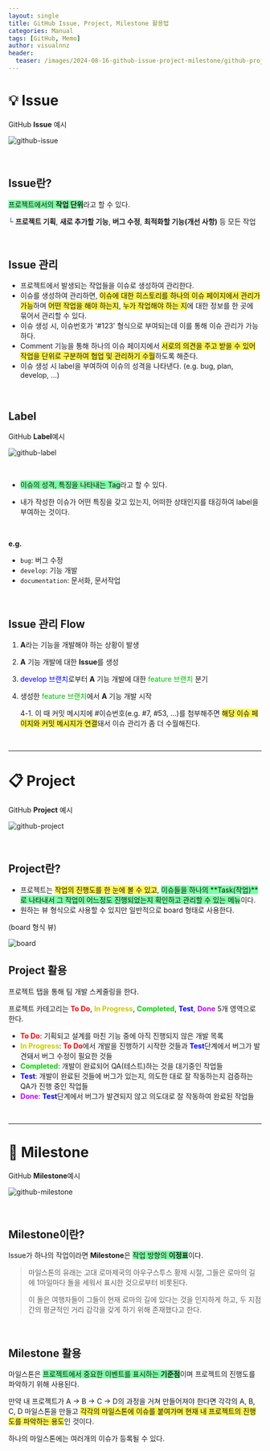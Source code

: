 ```yaml
---
layout: single
title: GitHub Issue, Project, Milestone 활용법
categories: Manual
tags: [GitHub, Memo]
author: visualnnz
header:
  teaser: /images/2024-08-16-github-issue-project-milestone/github-project.png
---
```


# 💡 Issue

GitHub **Issue** 예시 

![github-issue](/images/2024-08-16-github-issue-project-milestone/github-issue.png)

<br>

## Issue란?

<span style="background-color: #7cffa4">프로젝트에서의 **작업 단위**</span>라고 할 수 있다.

└ **프로젝트 기획**, **새로 추가할 기능**, **버그 수정**, **최적화할 기능(개선 사항)** 등 모든 작업

<br>

## Issue 관리

- 프로젝트에서 발생되는 작업들을 이슈로 생성하여 관리한다.
- 이슈를 생성하여 관리하면, <span style="background-color: #fff551">이슈에 대한 히스토리를 하나의 이슈 페이지에서 관리가 가능</span>하며 <span style="background-color: #fff551">어떤 작업을 해야 하는지</span>, <span style="background-color: #fff551">누가 작업해야 하는 지</span>에 대한 정보를 한 곳에 묶어서 관리할 수 있다.
- 이슈 생성 시, 이슈번호가 '#123' 형식으로 부여되는데 이를 통해 이슈 관리가 가능하다.
- Comment 기능을 통해 하나의 이슈 페이지에서 <span style="background-color: #fff551">서로의 의견을 주고 받을 수 있어 작업을 단위로 구분하여 협업 및 관리하기 수월</span>하도록 해준다.
- 이슈 생성 시 label을 부여하여 이슈의 성격을 나타낸다. (e.g. bug, plan, develop, ...)

<br>

## Label

GitHub **Label**예시

![github-label](/images/2024-08-16-github-issue-project-milestone/github-label.png)

<br>

- <span style="background-color: #7cffa4">이슈의 성격, 특징을 나타내는 Tag</span>라고 할 수 있다.

- 내가 작성한 이슈가 어떤 특징을 갖고 있는지, 어떠한 상태인지를 태깅하여 label을 부여하는 것이다.

<br>

**e.g.**

- `bug`: 버그 수정
- `develop`: 기능 개발
- `documentation`: 문서화, 문서작업

<br>

## Issue 관리 Flow

1. **A**라는 기능을 개발해야 하는 상황이 발생

2. **A** 기능 개발에 대한 **Issue**를 생성

3. <span style="color: #0000ff">develop 브랜치</span>로부터 **A** 기능 개발에 대한 <span style="color: #00B900">feature 브랜치</span> 분기

4. 생성한 <span style="color: #00B900">feature 브랜치</span>에서 **A** 기능 개발 시작

   4-1. 이 때 커밋 메시지에 #이슈번호(e.g. #7, #53, ...)를 첨부해주면 <span style="background-color: #fff551">해당 이슈 페이지와 커밋 메시지가 연결</span>돼서 이슈 관리가 좀 더 수월해진다.

<br>

***

# 📋 Project

GitHub **Project** 예시

![github-project](/images/2024-08-16-github-issue-project-milestone/github-project.png)

<br>

## Project란?

- 프로젝트는 <span style="background-color: #fff551">작업의 진행도를 한 눈에 볼 수 있고</span>, <span style="background-color: #7cffa4">이슈들을 하나의 **Task(작업)**로 나타내서 그 작업이 어느정도 진행되었는지 확인하고 관리할 수 있는 메뉴</span>이다.
- 원하는 뷰 형식으로 사용할 수 있지만 일반적으로 board 형태로 사용한다.

(board 형식 뷰)

![board](/images/2024-08-16-github-issue-project-milestone/board.png)

## Project 활용

프로젝트 탭을 통해 팀 개발 스케줄링을 한다.

프로젝트 카테고리는 <span style="color: #FF0000">**To Do**</span>, <span style="color: #caca00">**In Progress**</span>, <span style="color: #00cf00">**Completed**</span>, <span style="color: #0000ff">**Test**</span>, <span style="color: #bf00ff">**Done**</span> 5개 영역으로 한다.

- <span style="color: #FF0000">**To Do**</span>: 기획되고 설계를 마친 기능 중에 아직 진행되지 않은 개발 목록
- <span style="color: #caca00">**In Progress**</span>: <span style="color: #FF0000">**To Do**</span>에서 개발을 진행하기 시작한 것들과 <span style="color: #0000ff">**Test**</span>단계에서 버그가 발견돼서 버그 수정이 필요한 것들
- <span style="color: #00cf00">**Completed**</span>: 개발이 완료되어 QA(테스트)하는 것을 대기중인 작업들
- <span style="color: #0000ff">**Test**</span>: 개발이 완료된 것들에 버그가 있는지, 의도한 대로 잘 작동하는지 검증하는 QA가 진행 중인 작업들
- <span style="color: #bf00ff">**Done**</span>: <span style="color: #0000ff">**Test**</span>단계에서 버그가 발견되지 않고 의도대로 잘 작동하여 완료된 작업들

<br>

***

# 🏴 Milestone

GitHub **Milestone**예시

![github-milestone](/images/2024-08-16-github-issue-project-milestone/github-milestone.png)

<br>

## Milestone이란?

Issue가 하나의 작업이라면 **Milestone**은 <span style="background-color: #7cffa4">작업 방향의 **이정표**</span>이다.

>마일스톤의 유래는 고대 로마제국의 아우구스투스 황제 시절, 그들은 로마의 길에 1마일마다 돌을 세워서 표시한 것으로부터 비롯된다.
>
>이 돌은 여행자들이 그들이 현재 로마의 길에 있다는 것을 인지하게 하고, 두 지점간의 평균적인 거리 감각을 갖게 하기 위해 존재했다고 한다.

<br>

## Milestone 활용

마일스톤은 <span style="background-color: #7cffa4">프로젝트에서 중요한 이벤트를 표시하는 **기준점**</span>이며 프로젝트의 진행도를 파악하기 위해 사용된다.

만약 내 프로젝트가 A -> B -> C -> D의 과정을 거쳐 만들어져야 한다면 각각의 A, B, C, D 마일스톤을 만들고 <span style="background-color: #fff551">각각의 마일스톤에 이슈를 붙여가며 현재 내 프로젝트의 진행도를 파악하는 용도</span>인 것이다.

하나의 마일스톤에는 여러개의 이슈가 등록될 수 있다.
